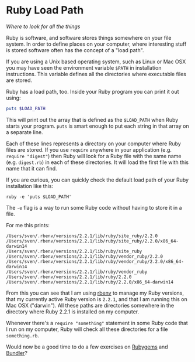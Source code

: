 # Ruby Load Path

*Where to look for all the things*

Ruby is software, and software stores things somewhere on your file system.
In order to define places on your computer, where interesting stuff is stored
software often has the concept of a "load path".

If you are using a Unix based operating system, such as Linux or Mac OSX you
may have seen the environment variable `$PATH` in installation instructions.
This variable defines all the directories where executable files are stored.

Ruby has a load path, too. Inside your Ruby program you can print it out using:

```ruby
puts $LOAD_PATH
```

This will print out the array that is defined as the `$LOAD_PATH` when Ruby
starts your program. `puts` is smart enough to put each string in that array
on a separate line.

Each of these lines represents a directory on your computer where Ruby files
are stored. If you use `require` anywhere in your application (e.g. `require
"digest"`) then Ruby will look for a Ruby file with the same name (e.g.
`digest.rb`) in each of these directories. It will load the first file with
this name that it can find.

If you are curious, you can quickly check the default load path of your
Ruby installation like this:

```
ruby -e 'puts $LOAD_PATH'
```

The `-e` flag is a way to run some Ruby code without having to store it in
a file.

For me this prints:

```
/Users/sven/.rbenv/versions/2.2.1/lib/ruby/site_ruby/2.2.0
/Users/sven/.rbenv/versions/2.2.1/lib/ruby/site_ruby/2.2.0/x86_64-darwin14
/Users/sven/.rbenv/versions/2.2.1/lib/ruby/site_ruby
/Users/sven/.rbenv/versions/2.2.1/lib/ruby/vendor_ruby/2.2.0
/Users/sven/.rbenv/versions/2.2.1/lib/ruby/vendor_ruby/2.2.0/x86_64-darwin14
/Users/sven/.rbenv/versions/2.2.1/lib/ruby/vendor_ruby
/Users/sven/.rbenv/versions/2.2.1/lib/ruby/2.2.0
/Users/sven/.rbenv/versions/2.2.1/lib/ruby/2.2.0/x86_64-darwin14
```

From this you can see that I am using <a href="https://github.com/sstephenson/rbenv">rbenv</a>
to manage my Ruby versions, that my currently active Ruby version is `2.2.1`,
and that I am running this on Mac OSX ("darwin").  All these paths are
directories somewhere in the directory where Ruby 2.2.1 is installed on my
computer.

Whenever there's a `require "something"` statement in some Ruby code that I run
on my computer, Ruby will check all these directories for a file
`something.rb`.

Would now be a good time to do a few exercises on
<a href="/exercises/using_rubygems.html">Rubygems</a> and
<a href="/exercises/using_bundler.html">Bundler</a>?
